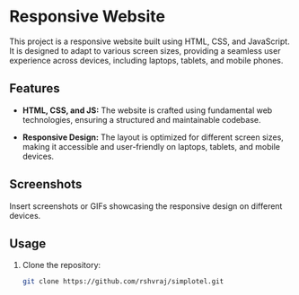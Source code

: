 # Responsive Website

This project is a responsive website built using HTML, CSS, and JavaScript. It is designed to adapt to various screen sizes, providing a seamless user experience across devices, including laptops, tablets, and mobile phones.

## Features

- **HTML, CSS, and JS:** The website is crafted using fundamental web technologies, ensuring a structured and maintainable codebase.
  
- **Responsive Design:** The layout is optimized for different screen sizes, making it accessible and user-friendly on laptops, tablets, and mobile devices.

## Screenshots

Insert screenshots or GIFs showcasing the responsive design on different devices.

## Usage

1. Clone the repository:

   ```bash
   git clone https://github.com/rshvraj/simplotel.git

